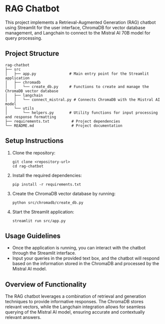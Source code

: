 # RAG Chatbot

This project implements a Retrieval-Augmented Generation (RAG) chatbot using Streamlit for the user interface, ChromaDB for vector database management, and Langchain to connect to the Mistral AI 70B model for query processing.

## Project Structure

```
rag-chatbot
├── src
│   ├── app.py               # Main entry point for the Streamlit application
│   ├── chromadb
│   │   └── create_db.py     # Functions to create and manage the ChromaDB vector database
│   ├── langchain
│   │   └── connect_mistral.py # Connects ChromaDB with the Mistral AI model
│   └── utils
│       └── helpers.py       # Utility functions for input processing and response formatting
├── requirements.txt          # Project dependencies
└── README.md                 # Project documentation
```

## Setup Instructions

1. Clone the repository:
   ```
   git clone <repository-url>
   cd rag-chatbot
   ```

2. Install the required dependencies:
   ```
   pip install -r requirements.txt
   ```

3. Create the ChromaDB vector database by running:
   ```
   python src/chromadb/create_db.py
   ```

4. Start the Streamlit application:
   ```
   streamlit run src/app.py
   ```

## Usage Guidelines

- Once the application is running, you can interact with the chatbot through the Streamlit interface.
- Input your queries in the provided text box, and the chatbot will respond based on the information stored in the ChromaDB and processed by the Mistral AI model.

## Overview of Functionality

The RAG chatbot leverages a combination of retrieval and generation techniques to provide informative responses. The ChromaDB stores relevant vectors, while the Langchain integration allows for seamless querying of the Mistral AI model, ensuring accurate and contextually relevant answers.